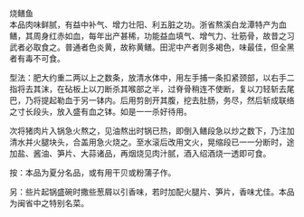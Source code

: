 烧鳝鱼  
本品肉味鲜腻，有益中补气、增力壮阳、利五脏之功。浙省熬溪白龙潭特产为血鳝，其周身红赤如血，每年出产甚稀，功能益血填气、增气力、壮筋骨，故昔之习武者必取食之。普通者色炎黄，故称黄鳝。田泥中产者则多褐色，味最佳，但全黑者有毒不可食。  

型法：肥大约重二两以上之数条，放清水体中，用左手捕一条扣紧颈部，以右手二指将去其沫，在砧板上以刀断杀其喉部之半，过脊骨稍连不使断，复以刀轻斩去尾巴，乃将提起勒血于另一钵内。后用剪剖开其腹，挖去肚肠，务尽，然后斩成联络之寸长段头，放入盛有血之钵。如是一一杀好待用。  

次将猪肉片入锅急火熬之，见油熬出时锅已热，即倒入鳝段急以炒之数下，乃注加清水并火腿块头，合盖用急火烧之。至水滚后改用文火，晃缩段已一一分断时，途加盐、酱油、笋片、大蒜诸品，再烟烧见肉汁腻，酒入绍酒烧一透即可食。  

按：本品为夏分名品，或有用干贝或粉蒲子作。  

另：些片起锅盛碗时撒些葱屑以引香味，若时加配火腿片、笋片，香味尤佳。本品为闽省中之特别名菜。